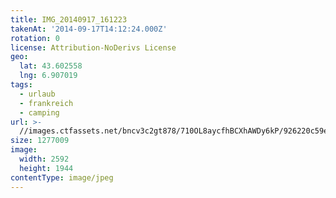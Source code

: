 ```yaml
---
title: IMG_20140917_161223
takenAt: '2014-09-17T14:12:24.000Z'
rotation: 0
license: Attribution-NoDerivs License
geo:
  lat: 43.602558
  lng: 6.907019
tags:
  - urlaub
  - frankreich
  - camping
url: >-
  //images.ctfassets.net/bncv3c2gt878/710OL8aycfhBCXhAWDy6kP/926220c59e0d6394985688d394c9038f/img_20140917_161223_28278687966_o
size: 1277009
image:
  width: 2592
  height: 1944
contentType: image/jpeg
---
```


